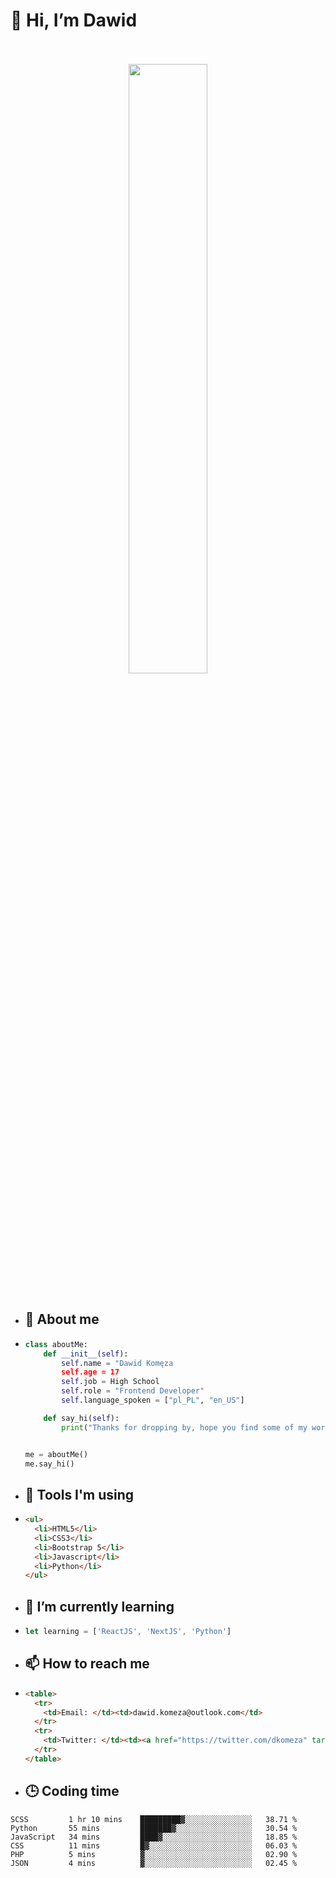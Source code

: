 <h1>👋 Hi, I’m Dawid</h1>
<p align="center">
   <br>
   <br>
   <img src="https://user-images.githubusercontent.com/106035813/169717090-b330e670-ddca-48c9-8b2d-2290dfb78111.png" width="50%">
   <br>
   <br>
</p>



- <h2>💁 About me</h2>
- ```Python
  class aboutMe:
      def __init__(self):
          self.name = "Dawid Komęza
          self.age = 17
          self.job = High School
          self.role = "Frontend Developer"
          self.language_spoken = ["pl_PL", "en_US"]

      def say_hi(self):
          print("Thanks for dropping by, hope you find some of my work interesting.")


  me = aboutMe()
  me.say_hi()
  ```
  
- <h2>🔨 Tools I'm using</h2>
- ```html
  <ul>
    <li>HTML5</li>
    <li>CSS3</li>
    <li>Bootstrap 5</li>
    <li>Javascript</li>
    <li>Python</li>
  </ul>
  
- <h2>🌱 I’m currently learning</h2>
- ```javascript
  let learning = ['ReactJS', 'NextJS', 'Python']
  ```
  
- <h2>📫 How to reach me</h2>
- ```html
  <table>
    <tr>
      <td>Email: </td><td>dawid.komeza@outlook.com</td>
    </tr>
    <tr>
      <td>Twitter: </td><td><a href="https://twitter.com/dkomeza" target="_blank">@dkomeza</a></td>
    </tr>
  </table>
  
- <h2>🕒 Coding time</h2>
   <!--START_SECTION:waka-->

```text
SCSS         1 hr 10 mins    █████████▓░░░░░░░░░░░░░░░   38.71 %
Python       55 mins         ███████▓░░░░░░░░░░░░░░░░░   30.54 %
JavaScript   34 mins         ████▓░░░░░░░░░░░░░░░░░░░░   18.85 %
CSS          11 mins         █▓░░░░░░░░░░░░░░░░░░░░░░░   06.03 %
PHP          5 mins          ▓░░░░░░░░░░░░░░░░░░░░░░░░   02.90 %
JSON         4 mins          ▓░░░░░░░░░░░░░░░░░░░░░░░░   02.45 %
```

<!--END_SECTION:waka-->
